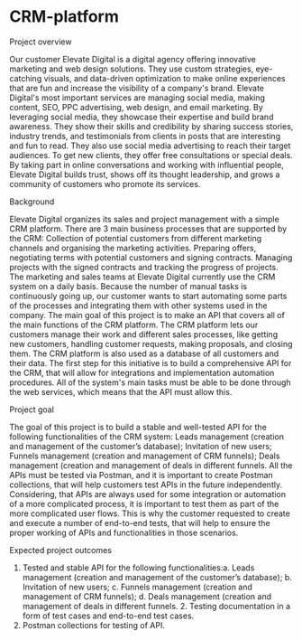 # CRM-platform
Project overview 

Our customer Elevate Digital is a digital agency offering innovative marketing and web design solutions. They use custom strategies, eye-catching visuals, and data-driven optimization to make online experiences that are fun and increase the visibility of a company's brand.
Elevate Digital's most important services are managing social media, making content, SEO, PPC advertising, web design, and email marketing. By leveraging social media, they showcase their expertise and build brand awareness. They show their skills and credibility by sharing success stories, industry trends, and testimonials from clients in posts that are interesting and fun to read. They also use social media advertising to reach their target audiences. To get new clients, they offer free consultations or special deals. By taking part in online conversations and working with influential people, Elevate Digital builds trust, shows off its thought leadership, and grows a community of customers who promote its services.

Background

Elevate Digital organizes its sales and project management with a simple CRM platform. There are 3 main business processes that are supported by the CRM:
Collection of potential customers from different marketing channels and organising the marketing activities.
Preparing offers, negotiating terms with potential customers and signing contracts.
Managing projects with the signed contracts and tracking the progress of projects.
The marketing and sales teams at Elevate Digital currently use the CRM system on a daily basis. Because the number of manual tasks is continuously going up, our customer wants to start automating some parts of the processes and integrating them with other systems used in the company.
The main goal of this project is to make an API that covers all of the main functions of the CRM platform. The CRM platform lets our customers manage their work and different sales processes, like getting new customers, handling customer requests, making proposals, and closing them. The CRM platform is also used as a database of all customers and their data. The first step for this initiative is to build a comprehensive API for the CRM, that will allow for integrations and implementation automation procedures. All of the system's main tasks must be able to be done through the web services, which means that the API must allow this.

Project goal

The goal of this project is to build a stable and well-tested API for the following functionalities of the CRM system:
Leads management (creation and management of the customer’s database);
Invitation of new users;
Funnels management (creation and management of CRM funnels);
Deals management (creation and management of deals in different funnels.
All the APIs must be tested via Postman, and it is important to create Postman collections, that will help customers test APIs in the future independently.
Considering, that APIs are always used for some integration or automation of a more complicated process, it is important to test them as part of the more complicated user flows. This is why the customer requested to create and execute a number of end-to-end tests, that will help to ensure the proper working of APIs and functionalities in those scenarios.

Expected project outcomes

1. Tested and stable API for the following functionalities:a. Leads management (creation and management of the customer’s database);
b. Invitation of new users;
c. Funnels management (creation and management of CRM funnels);
d. Deals management (creation and management of deals in different funnels. 2. Testing documentation in a form of test cases and end-to-end test cases.
3. Postman collections for testing of API.
